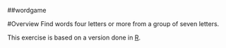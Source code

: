 ##wordgame

#Overview
Find words four letters or more from a group of seven letters.

This exercise is based on a version done in [R](https://github.com/sbha/wordgame).

